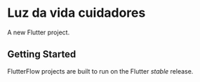 # Luz da vida cuidadores

A new Flutter project.

## Getting Started

FlutterFlow projects are built to run on the Flutter _stable_ release.
